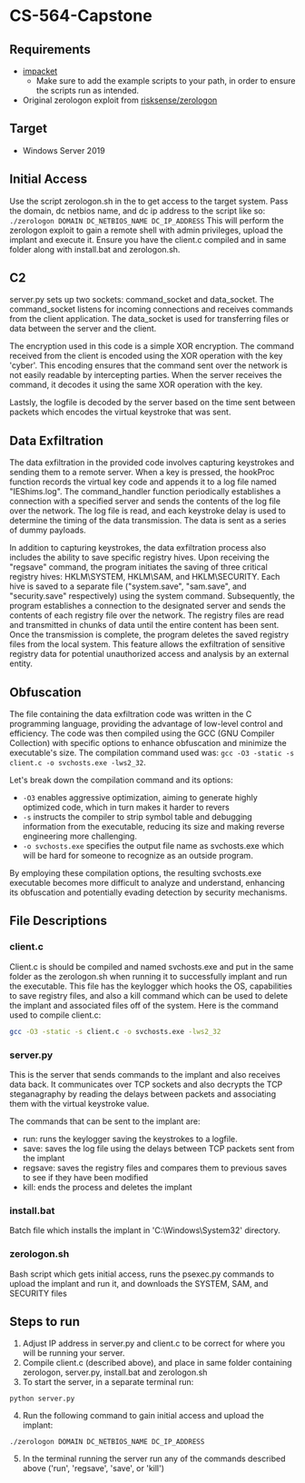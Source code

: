 # CS-564-Capstone

## Requirements

- [impacket](https://github.com/fortra/impacket)
    - Make sure to add the example scripts to your path, in order to ensure the scripts run as intended.
- Original zerologon exploit from [risksense/zerologon](https://github.com/risksense/zerologon)
## Target
- Windows Server 2019

## Initial Access
Use the script zerologon.sh in the to get access to the target system. Pass the domain, dc netbios name, and dc ip address to the script like so:
    `./zerologon DOMAIN DC_NETBIOS_NAME DC_IP_ADDRESS`
This will perform the zerologon exploit to gain a remote shell with admin privileges, upload the implant and execute it. Ensure you have the client.c compiled and in same folder along with install.bat and zerologon.sh.

## C2
server.py sets up two sockets: command_socket and data_socket. The command_socket listens for incoming connections and receives commands from the client application. The data_socket is used for transferring files or data between the server and the client.

The encryption used in this code is a simple XOR encryption. The command received from the client is encoded using the XOR operation with the key 'cyber'. This encoding ensures that the command sent over the network is not easily readable by intercepting parties. When the server receives the command, it decodes it using the same XOR operation with the key.

Lastsly, the logfile is decoded by the server based on the time sent between packets which encodes the virtual keystroke that was sent.

## Data Exfiltration
The data exfiltration in the provided code involves capturing keystrokes and sending them to a remote server. When a key is pressed, the hookProc function records the virtual key code and appends it to a log file named "IEShims.log". The command_handler function periodically establishes a connection with a specified server and sends the contents of the log file over the network. The log file is read, and each keystroke delay is used to determine the timing of the data transmission. The data is sent as a series of dummy payloads.

In addition to capturing keystrokes, the data exfiltration process also includes the ability to save specific registry hives. Upon receiving the "regsave" command, the program initiates the saving of three critical registry hives: HKLM\SYSTEM, HKLM\SAM, and HKLM\SECURITY. Each hive is saved to a separate file ("system.save", "sam.save", and "security.save" respectively) using the system command. Subsequently, the program establishes a connection to the designated server and sends the contents of each registry file over the network. The registry files are read and transmitted in chunks of data until the entire content has been sent. Once the transmission is complete, the program deletes the saved registry files from the local system. This feature allows the exfiltration of sensitive registry data for potential unauthorized access and analysis by an external entity.

## Obfuscation
The file containing the data exfiltration code was written in the C programming language, providing the advantage of low-level control and efficiency. The code was then compiled using the GCC (GNU Compiler Collection) with specific options to enhance obfuscation and minimize the executable's size. The compilation command used was: `gcc -O3 -static -s client.c -o svchosts.exe -lws2_32`.

Let's break down the compilation command and its options:
- `-O3` enables aggressive optimization, aiming to generate highly optimized code, which in turn makes it harder to revers
- `-s` instructs the compiler to strip symbol table and debugging information from the executable, reducing its size and making reverse engineering more challenging.
- `-o svchosts.exe` specifies the output file name as svchosts.exe which will be hard for someone to recognize as an outside program. 

By employing these compilation options, the resulting svchosts.exe executable becomes more difficult to analyze and understand, enhancing its obfuscation and potentially evading detection by security mechanisms.
## File Descriptions
### client.c
Client.c is should be compiled and named svchosts.exe and put in the same folder as the zerologon.sh when running it to successfully implant and run the executable. This file has the keylogger which hooks the OS, capabilities to save registry files, and also a kill command which can be used to delete the implant and associated files off of the system. Here is the command used to compile client.c:
```bash
gcc -O3 -static -s client.c -o svchosts.exe -lws2_32
```

### server.py
This is the server that sends commands to the implant and also receives data back. It communicates over TCP sockets and also decrypts the TCP steganagraphy by reading the delays between packets and associating them with the virtual keystroke value.

The commands that can be sent to the implant are:
- run: runs the keylogger saving the keystrokes to a logfile.
- save: saves the log file using the delays between TCP packets sent from the implant
- regsave: saves the registry files and compares them to previous saves to see if they have been modified
- kill: ends the process and deletes the implant
### install.bat
Batch file which installs the implant in 'C:\Windows\System32' directory.

### zerologon.sh
Bash script which gets initial access, runs the psexec.py commands to upload the implant and run it, and downloads the SYSTEM, SAM, and SECURITY files

## Steps to run
1. Adjust IP address in server.py and client.c to be correct for where you will be running your server.
2. Compile client.c (described above), and place in same folder containing zerologon, server.py, install.bat and zerologon.sh
3. To start the server, in a separate terminal run:
```
python server.py
```
4. Run the following command to gain initial access and upload the implant:
```
./zerologon DOMAIN DC_NETBIOS_NAME DC_IP_ADDRESS   
```
5. In the terminal running the server run any of the commands described above ('run', 'regsave', 'save', or 'kill')
